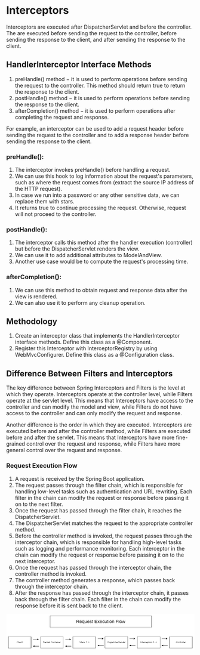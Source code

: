 # Interceptors
Interceptors are executed after DispatcherServlet and before the controller.
The are executed before sending the request to the controller, before sending the response to the client, and after sending the response to the client.

## HandlerInterceptor Interface Methods
1. preHandle() method − it is used to perform operations before sending the request to the controller. This method should return true to return the response to the client.
2. postHandle() method − it is used to perform operations before sending the response to the client.
3. afterCompletion() method − it is used to perform operations after completing the request and response.

For example, an interceptor can be used to add a request header before sending the request to the controller and to add a response header before sending the response to the client.

### preHandle():
1. The interceptor invokes preHandle() before handling a request.
2. We can use this hook to log information about the request's parameters, such as where the request comes from (extract the source IP address of the HTTP request).
3. In case we run into a password or any other sensitive data, we can replace them with stars.
4. It returns true to continue processing the request. Otherwise, request will not proceed to the controller.

### postHandle():
1. The interceptor calls this method after the handler execution (controller) but before the DispatcherServlet renders the view.
2. We can use it to add additional attributes to ModelAndView. 
3. Another use case would be to compute the request's processing time.

### afterCompletion():
1. We can use this method to obtain request and response data after the view is rendered.
2. We can also use it to perform any cleanup operation.

## Methodology
1. Create an interceptor class that implements the HandlerInterceptor interface methods. Define this class as a @Component.
2. Register this Interceptor with InterceptorRegistry by using WebMvcConfigurer. Define this class as a @Configuration class.

## Difference Between Filters and Interceptors
The key difference between Spring Interceptors and Filters is the level at which they operate. Interceptors operate at the controller level, while Filters operate at the servlet level. This means that Interceptors have access to the controller and can modify the model and view, while Filters do not have access to the controller and can only modify the request and response.

Another difference is the order in which they are executed. Interceptors are executed before and after the controller method, while Filters are executed before and after the servlet. This means that Interceptors have more fine-grained control over the request and response, while Filters have more general control over the request and response.

### Request Execution Flow
1. A request is received by the Spring Boot application.
2. The request passes through the filter chain, which is responsible for handling low-level tasks such as authentication and URL rewriting. Each filter in the chain can modify the request or response before passing it on to the next filter.
3. Once the request has passed through the filter chain, it reaches the DispatcherServlet.
4. The DispatcherServlet matches the request to the appropriate controller method.
5. Before the controller method is invoked, the request passes through the interceptor chain, which is responsible for handling high-level tasks such as logging and performance monitoring. Each interceptor in the chain can modify the request or response before passing it on to the next interceptor.
6. Once the request has passed through the interceptor chain, the controller method is invoked.
7. The controller method generates a response, which passes back through the interceptor chain.
8. After the response has passed through the interceptor chain, it passes back through the filter chain. Each filter in the chain can modify the response before it is sent back to the client.

![Request Execution Flow](/assets/images/request_execution_flow.png)
